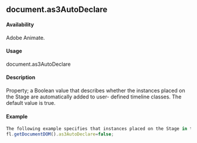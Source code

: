 ## document.as3AutoDeclare

#### Availability

Adobe Animate.

#### Usage

document.as3AutoDeclare

#### Description

Property; a Boolean value that describes whether the instances placed on the Stage are automatically added to user- defined timeline classes. The default value is true.

#### Example

```javascript
The following example specifies that instances placed on the Stage in the current document must be manually added to user-defined timeline classes.
fl.getDocumentDOM().as3AutoDeclare=false;

```